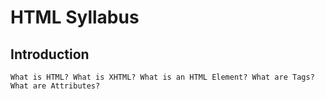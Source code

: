 # HTML Syllabus

## Introduction

`What is HTML?
What is XHTML?
What is an HTML Element?
What are Tags?
What are Attributes?`
